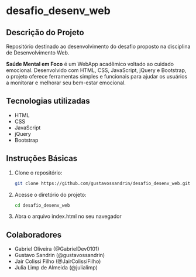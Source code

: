 # desafio_desenv_web

## Descrição do Projeto
Repositório destinado ao desenvolvimento do desafio proposto na disciplina de Desenvolvimento Web.

**Saúde Mental em Foco** é um WebApp acadêmico voltado ao cuidado emocional. Desenvolvido com HTML, CSS, JavaScript, jQuery e Bootstrap, o projeto oferece ferramentas simples e funcionais para ajudar os usuários a monitorar e melhorar seu bem-estar emocional.

## Tecnologias utilizadas

- HTML
- CSS
- JavaScript
- jQuery
- Bootstrap

## Instruções Básicas

1. Clone o repositório:
   ```bash
   git clone https://github.com/gustavossandrin/desafio_desenv_web.git
   ```
2. Acesse o diretório do projeto:
   ```bash
   cd desafio_desenv_web
   ```
3. Abra o arquivo index.html no seu navegador

## Colaboradores
- Gabriel Oliveira (@GabrielDev0101) 
- Gustavo Sandrin (@gustavossandrin)
- Jair Colissi Filho (@JairColissiFilho)
- Julia Limp de Almeida (@julialimp)

